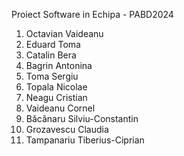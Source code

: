 Proiect Software in Echipa - PABD2024

1. Octavian Vaideanu
2. Eduard Toma
3. Catalin Bera
4. Bagrin Antonina
5. Toma Sergiu
6. Topala Nicolae
7. Neagu Cristian
8. Vaideanu Cornel
9. Băcănaru Silviu-Constantin
10. Grozavescu Claudia
11. Tampanariu Tiberius-Ciprian
